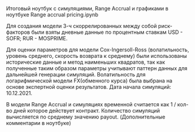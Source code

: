 Итоговый ноутбук с симуляциями, Range Accrual и графиками в ноутбуке Range accrual pricing.ipynb

Для создания модели 3-ч скоррелированных между собой риск-факторов были взяты дневные данные по процентным ставкам USD - SOFR; RUR - MOSPRIME.

Для оценки параметров для модели Cox-Ingersoll-Ross (волатильность, уровень среднего, скорость возврата к среднему) были использованы исторические данные и метод наименьших квадратов, так как полученные таким образом параметры учитывают паттерн данных для дальнейшей генерации симуляций.
Волатильность для логарифмической модели FX(обменного курса) была выбрана на основе экспертной оценки результатов.
Дата начала симуляций: 10.12.2021.

В модели Range Accrual и симуляциях временной считается как 1 / кол-во дней которое действует контракт.
Количество симуляций вычисляется по среднему значению payout. (Дополнительные комментарии в ноутбуке)
